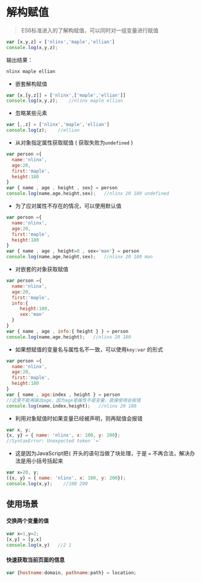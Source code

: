# 解构赋值

> ES6标准进入的了解构赋值，可以同时对一组变量进行赋值

```javascript
var [x,y,z] = ['nlinx','maple','ellian']
console.log(x,y,z);
```

输出结果：

```javascript
nlinx maple ellian
```

-   嵌套解构赋值

```javascript
var [x,[y,z]] = ['nlinx',['maple','ellian']]
console.log(x,y,z);    //nlinx maple ellian
```

-   忽略某些元素

```javascript
var [,,z] = ['nlinx','maple','ellian']
console.log(z);    //ellian
```

-   从对象指定属性获取赋值 ( 获取失败为`undefined` )

```javascript
var person ={ 
  name:'nlinx',
  age:20,
  first:'maple',
  height:180
}
var { name , age , height , sex} = person
console.log(name,age,height,sex);   //nlinx 20 180 undefined
```

-   为了应对属性不存在的情况，可以使用默认值

```javascript
var person ={ 
  name:'nlinx',
  age:20,
  first:'maple',
  height:180
}
var { name , age , height=0 , sex='man'} = person
console.log(name,age,height,sex);   //nlinx 20 180 man
```

-   对嵌套的对象获取赋值

```javascript
var person ={ 
  name:'nlinx',
  age:20,
  first:'maple',
  info:{
     height:180,
     sex:'man'
  }
}
var { name , age , info:{ height } } = person
console.log(name,age,height);   //nlinx 20 180

```

-   如果想赋值的变量名与属性名不一致，可以使用`key:var` 的形式

```javascript
var person ={ 
  name:'nlinx',
  age:20,
  first:'maple',
  height:180
}
var { name , age:index , height } = person
//这里不能再输出age，因为age是属性不是变量，直接使用会报错   
console.log(name,index,height);   //nlinx 20 180 

```

-   利用对象赋值时如果变量已经被声明，则再赋值会报错

```javascript
var x, y;
{x, y} = { name: 'nlinx', x: 100, y: 200};
//SyntaxError: Unexpected token '='
```

-   这是因为JavaScript把`{` 开头的语句当做了块处理，于是 `=` 不再合法，解决办法是用小括号括起来

```javascript
var x=20, y;
({x, y} = { name: 'nlinx', x: 100, y: 200});
console.log(x,y);    //100 200
```

## 使用场景

#### 交换两个变量的值

```javascript
var x=1,y=2;
[x,y] = [y,x]
console.log(x,y)   //2 1
```

#### 快速获取当前页面的信息

```javascript
var {hostname:domain, pathname:path} = location;
```
